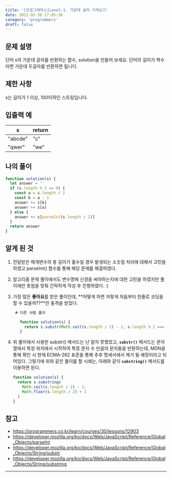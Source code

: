 ```yaml
---
title: '[프로그래머스]Level-1. 가운데 글자 가져오기'
date: 2021-05-30 17:05:30
category: 'programmers'
draft: false
---
```


## 문제 설명

단어 s의 가운데 글자를 반환하는 함수, solution을 만들어 보세요. 단어의 길이가 짝수라면 가운데 두글자를 반환하면 됩니다.

## 제한 사항

s는 길이가 1 이상, 100이하인 스트링입니다.

## 입출력 예

| s       | return |
| ------- | ------ |
| "abcde" | "c"    |
| "qwer"  | "we"   |

## 나의 풀이

```javascript
function solution(s) {
  let answer = ''
  if (s.length % 2 == 0) {
    const a = s.length / 2
    const b = a - 1
    answer += s[b]
    answer += s[a]
  } else {
    answer += s[parseInt(s.length / 2)]
  }
  return answer
}
```

## 알게 된 것

1. 전달받은 매개변수의 총 길이가 홀수일 경우 발생되는 소숫점 처리에 대해서 고민을 하였고 parseInt() 함수를 통해 해당 문제를 해결하였다.

2. 알고리즘 문제 풀이에서도 변수명에 신경을 써야하는지에 대한 고민을 하였지만 풀이에만 촛점을 맞춰 간략하게 작성 후 진행하였다. :)

3. 가장 많은 **좋아요**를 받은 풀이인데, **어떻게 하면 저렇게 처음부터 한줄로 코딩을 할 수 있을까??**란 충격을 받았다.

   ```javascript
    # 다른 사람 풀이

      function solution(s) {
        return s.substr(Math.ceil(s.length / 2) - 1, s.length % 2 === 0 ? 2 : 1);
      }
   ```

4. 위 풀이에서 사용한 substr() 메서드는 난 알지 못했었고, **`substr()`** 메서드는 문자열에서 특정 위치에서 시작하여 특정 문자 수 만큼의 문자들을 반환하는데, MDN을 통해 확인 시 현재 ECMA-262 표준을 통해 추후 명세서에서 제거 될 예정이라고 되어있다. 그렇기에 위와 같은 풀이를 할 시에는, 아래와 같이 **`substring()`** 메서드를 이용하면 된다.

   ```javascript
   function solution(s) {
     return s.substring(
       Math.ceil(s.length / 2) - 1,
       Math.floor(s.length / 2) + 1
     )
   }
   ```

## 참고

- <https://programmers.co.kr/learn/courses/30/lessons/12903>
- <https://developer.mozilla.org/ko/docs/Web/JavaScript/Reference/Global_Objects/parseInt>
- <https://developer.mozilla.org/ko/docs/Web/JavaScript/Reference/Global_Objects/String/substr>
- <https://developer.mozilla.org/ko/docs/Web/JavaScript/Reference/Global_Objects/String/substring>

---
